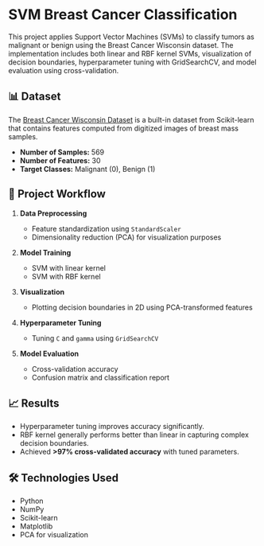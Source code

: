 # SVM Breast Cancer Classification

This project applies Support Vector Machines (SVMs) to classify tumors as malignant or benign using the Breast Cancer Wisconsin dataset. The implementation includes both linear and RBF kernel SVMs, visualization of decision boundaries, hyperparameter tuning with GridSearchCV, and model evaluation using cross-validation.

## 📊 Dataset

The [Breast Cancer Wisconsin Dataset](https://scikit-learn.org/stable/modules/generated/sklearn.datasets.load_breast_cancer.html) is a built-in dataset from Scikit-learn that contains features computed from digitized images of breast mass samples.

- **Number of Samples:** 569
- **Number of Features:** 30
- **Target Classes:** Malignant (0), Benign (1)

## 🧠 Project Workflow

1. **Data Preprocessing**
   - Feature standardization using `StandardScaler`
   - Dimensionality reduction (PCA) for visualization purposes

2. **Model Training**
   - SVM with linear kernel
   - SVM with RBF kernel

3. **Visualization**
   - Plotting decision boundaries in 2D using PCA-transformed features

4. **Hyperparameter Tuning**
   - Tuning `C` and `gamma` using `GridSearchCV`

5. **Model Evaluation**
   - Cross-validation accuracy
   - Confusion matrix and classification report

## 📈 Results

- Hyperparameter tuning improves accuracy significantly.
- RBF kernel generally performs better than linear in capturing complex decision boundaries.
- Achieved **>97% cross-validated accuracy** with tuned parameters.

## 🛠️ Technologies Used

- Python
- NumPy
- Scikit-learn
- Matplotlib
- PCA for visualization
